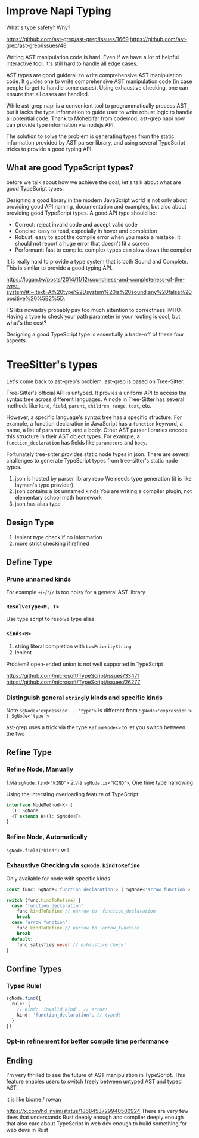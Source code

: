 # Improve Napi Typing

What's type safety? Why?

https://github.com/ast-grep/ast-grep/issues/1669
https://github.com/ast-grep/ast-grep/issues/48

Writing AST manipulation code is hard. Even if we have a lot of helpful interactive tool, it's still hard to handle all edge cases.

AST types are good guiderail to write comprehensive AST manipulation code. It guides one to write comprehensive AST manipulation code (in case people forget to handle some cases). Using exhaustive checking, one can ensure that all cases are handled.

While ast-grep napi is a convenient tool to programmatically process AST , but it lacks the type information to guide user to write robust logic to handle all potential code. Thank to Mohebifar from codemod, ast-grep napi now can provide type information via nodejs API.

The solution to solve the problem is generating types from the static information provided by AST parser library, and using several TypeScript tricks to provide a good typing API.

## What are good TypeScript types?

before we talk about how we achieve the goal, let's talk about what are good TypeScript types.

Designing a good library in the modern JavaScript world is not only about providing good API naming, documentation and examples, but also about providing good TypeScript types. A good API type should be:

* Correct: reject invalid code and accept valid code
* Concise: easy to read, especially in hover and completion
* Robust: easy to spot the compile error when you make a mistake. it should not report a huge error that doesn't fit a screen
* Performant: fast to compile. complex types can slow down the compiler


It is really hard to provide a type system that is both Sound and Complete. This is similar to provide a good typing API.

https://logan.tw/posts/2014/11/12/soundness-and-completeness-of-the-type-system/#:~:text=A%20type%2Dsystem%20is%20sound,any%20false%20positive%20%5B2%5D.

TS libs nowaday probably pay too much attention to correctness IMHO.
Having a type to check your path parameter in your routing is cool, but what's the cost?

Designing a good TypeScript type is essentially a trade-off of these four aspects.

# TreeSitter's types

Let's come back to ast-grep's problem. ast-grep is based on Tree-Sitter.

Tree-Sitter's official API is untyped. It provies a uniform API to access the syntax tree across different languages. A node in Tree-Sitter has several methods like `kind`, `field`, `parent`, `children`, `range`, `text`, etc.

However, a specific language's syntax tree has a specific structure. For example, a function declaration in JavaScript has a `function` keyword, a name, a list of parameters, and a body. Other AST parser libraries encode this structure in their AST object types. For example, a `function_declaration` has fields like `parameters` and `body`.

Fortunately tree-sitter provides static node types in json.
There are several challenges to generate TypeScript types from tree-sitter's static node types.

1. json is hosted by parser library repo
We needs type generation (it is like layman's type provider)
2. json contains a lot unnamed kinds
You are writing a compiler plugin, not elementary school math homework
3. json has alias type


## Design Type

1. lenient type check if no information
2. more strict checking if refined


## Define Type

### Prune unnamed kinds
For example `+`/`-`/`*`/`/` is too noisy for a general AST library

### `ResolveType<M, T>`

Use type script to resolve type alias

### `Kinds<M>`

1. string literal completion with `LowPriorityString`
2. lenient

Problem? open-ended union is not well supported in TypeScript

https://github.com/microsoft/TypeScript/issues/33471
https://github.com/microsoft/TypeScript/issues/26277


### Distinguish general `string`ly kinds and specific kinds

Note `SgNode<'expression' | 'type'>` is different from `SgNode<'expression'> | SgNode<'type'>`

ast-grep uses a trick via the type `RefineNode<>` to let you switch between the two


## Refine Type

### Refine Node, Manually

1.via `sgNode.find<"KIND">`
2.via `sgNode.is<"KIND">`, One time type narrowing

Using the intersting overloading feature of TypeScript

```typescript
interface NodeMethod<K> {
  (): SgNode
  <T extends K>(): SgNode<T>
}
```

### Refine Node, Automatically

`sgNode.field("kind")` will


### Exhaustive Checking via `sgNode.kindToRefine`

Only available for node with specific kinds

```typescript
const func: SgNode<'function_declaration'> | SgNode<'arrow_function'>

switch (func.kindToRefine) {
  case 'function_declaration':
    func.kindToRefine // narrow to 'function_declaration'
    break
  case 'arrow_function':
    func.kindToRefine // narrow to 'arrow_function'
    break
  default:
    func satisfies never // exhaustive check!
}
```

## Confine Types

### Typed Rule!

```typescript
sgNode.find({
  rule: {
    // kind: 'invalid_kind', // error!
    kind: 'function_declaration', // typed!
  }
})
```


### Opt-in refinement for better compile time performance

## Ending

I'm very thrilled to see the future of AST manipulation in TypeScript.
This feature enables users to switch freely between untyped AST and typed AST.

it is like biome / rowan

https://x.com/hd_nvim/status/1868453729940500924
There are very few devs that understands Rust deeply enough and compiler deeply enough that also care about TypeScript in web dev enough to build something for web devs in Rust